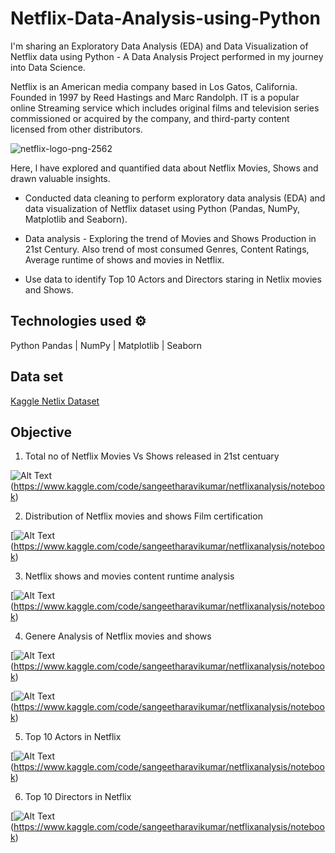 # Netflix-Data-Analysis-using-Python

I'm sharing an Exploratory Data Analysis (EDA) and Data Visualization of Netflix data using Python - A Data Analysis Project performed in my journey into Data Science.

Netflix is an American media company based in Los Gatos, California. Founded in 1997 by Reed Hastings and Marc Randolph. IT is a popular online Streaming service which includes original films and television series commissioned or acquired by the company, and third-party content licensed from other distributors. 

![netflix-logo-png-2562](https://user-images.githubusercontent.com/125726682/228943665-3279385b-e53c-4261-aa26-2a8df2ac0020.png)

Here, l have explored and quantified data about Netflix Movies, Shows and drawn valuable insights.

* Conducted data cleaning to perform exploratory data analysis (EDA) and data visualization of Netflix dataset using Python (Pandas, NumPy, Matplotlib and Seaborn).

* Data analysis - Exploring the trend of Movies and Shows Production in 21st Century. Also trend of most consumed Genres, Content Ratings, Average runtime of shows and movies in Netflix.

* Use data to identify Top 10 Actors and Directors staring in Netlix movies and Shows.

## Technologies used ⚙️

  Python
  Pandas | NumPy | Matplotlib | Seaborn
  
## Data set

[Kaggle Netlix Dataset](https://www.kaggle.com/datasets/victorsoeiro/netflix-tv-shows-and-movies)

## Objective

1. Total no of Netflix Movies Vs Shows released in 21st centuary

![Alt Text](1.png)(https://www.kaggle.com/code/sangeetharavikumar/netflixanalysis/notebook)

2. Distribution of Netflix movies and shows Film certification 

[![Alt Text](2.png)(https://www.kaggle.com/code/sangeetharavikumar/netflixanalysis/notebook)

3. Netflix shows and movies content runtime analysis

[![Alt Text](3.png)(https://www.kaggle.com/code/sangeetharavikumar/netflixanalysis/notebook)

4. Genere Analysis of Netflix movies and shows

[![Alt Text](4.png)(https://www.kaggle.com/code/sangeetharavikumar/netflixanalysis/notebook)

[![Alt Text](4.1.png)(https://www.kaggle.com/code/sangeetharavikumar/netflixanalysis/notebook)

5. Top 10 Actors in Netflix

[![Alt Text](5.png)(https://www.kaggle.com/code/sangeetharavikumar/netflixanalysis/notebook)

6. Top 10 Directors in Netflix

[![Alt Text](6.png)(https://www.kaggle.com/code/sangeetharavikumar/netflixanalysis/notebook)
